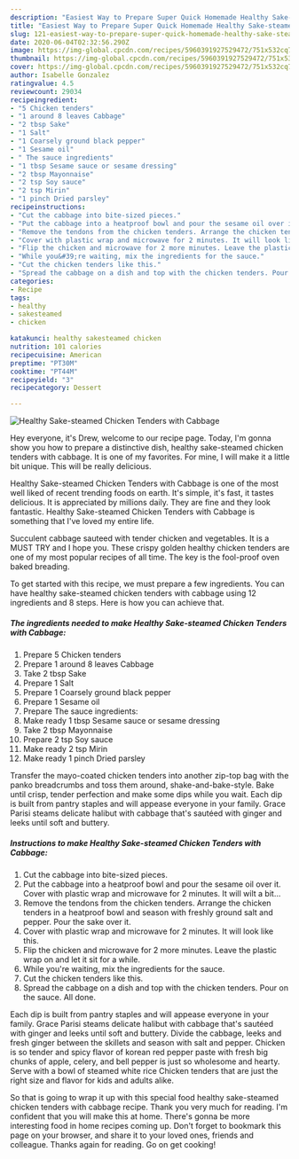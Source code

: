 ```yaml
---
description: "Easiest Way to Prepare Super Quick Homemade Healthy Sake-steamed Chicken Tenders with Cabbage"
title: "Easiest Way to Prepare Super Quick Homemade Healthy Sake-steamed Chicken Tenders with Cabbage"
slug: 121-easiest-way-to-prepare-super-quick-homemade-healthy-sake-steamed-chicken-tenders-with-cabbage
date: 2020-06-04T02:32:56.290Z
image: https://img-global.cpcdn.com/recipes/5960391927529472/751x532cq70/healthy-sake-steamed-chicken-tenders-with-cabbage-recipe-main-photo.jpg
thumbnail: https://img-global.cpcdn.com/recipes/5960391927529472/751x532cq70/healthy-sake-steamed-chicken-tenders-with-cabbage-recipe-main-photo.jpg
cover: https://img-global.cpcdn.com/recipes/5960391927529472/751x532cq70/healthy-sake-steamed-chicken-tenders-with-cabbage-recipe-main-photo.jpg
author: Isabelle Gonzalez
ratingvalue: 4.5
reviewcount: 29034
recipeingredient:
- "5 Chicken tenders"
- "1 around 8 leaves Cabbage"
- "2 tbsp Sake"
- "1 Salt"
- "1 Coarsely ground black pepper"
- "1 Sesame oil"
- " The sauce ingredients"
- "1 tbsp Sesame sauce or sesame dressing"
- "2 tbsp Mayonnaise"
- "2 tsp Soy sauce"
- "2 tsp Mirin"
- "1 pinch Dried parsley"
recipeinstructions:
- "Cut the cabbage into bite-sized pieces."
- "Put the cabbage into a heatproof bowl and pour the sesame oil over it. Cover with plastic wrap and microwave for 2 minutes. It will wilt a bit..."
- "Remove the tendons from the chicken tenders. Arrange the chicken tenders in a heatproof bowl and season with freshly ground salt and pepper. Pour the sake over it."
- "Cover with plastic wrap and microwave for 2 minutes. It will look like this."
- "Flip the chicken and microwave for 2 more minutes. Leave the plastic wrap on and let it sit for a while."
- "While you&#39;re waiting, mix the ingredients for the sauce."
- "Cut the chicken tenders like this."
- "Spread the cabbage on a dish and top with the chicken tenders. Pour on the sauce. All done."
categories:
- Recipe
tags:
- healthy
- sakesteamed
- chicken

katakunci: healthy sakesteamed chicken 
nutrition: 101 calories
recipecuisine: American
preptime: "PT30M"
cooktime: "PT44M"
recipeyield: "3"
recipecategory: Dessert

---
```



![Healthy Sake-steamed Chicken Tenders with Cabbage](https://img-global.cpcdn.com/recipes/5960391927529472/751x532cq70/healthy-sake-steamed-chicken-tenders-with-cabbage-recipe-main-photo.jpg)

Hey everyone, it's Drew, welcome to our recipe page. Today, I'm gonna show you how to prepare a distinctive dish, healthy sake-steamed chicken tenders with cabbage. It is one of my favorites. For mine, I will make it a little bit unique. This will be really delicious.

Healthy Sake-steamed Chicken Tenders with Cabbage is one of the most well liked of recent trending foods on earth. It's simple, it's fast, it tastes delicious. It is appreciated by millions daily. They are fine and they look fantastic. Healthy Sake-steamed Chicken Tenders with Cabbage is something that I've loved my entire life.

Succulent cabbage sauteed with tender chicken and vegetables. It is a MUST TRY and I hope you. These crispy golden healthy chicken tenders are one of my most popular recipes of all time. The key is the fool-proof oven baked breading.


To get started with this recipe, we must prepare a few ingredients. You can have healthy sake-steamed chicken tenders with cabbage using 12 ingredients and 8 steps. Here is how you can achieve that.

<!--inarticleads1-->

##### The ingredients needed to make Healthy Sake-steamed Chicken Tenders with Cabbage:

1. Prepare 5 Chicken tenders
1. Prepare 1 around 8 leaves Cabbage
1. Take 2 tbsp Sake
1. Prepare 1 Salt
1. Prepare 1 Coarsely ground black pepper
1. Prepare 1 Sesame oil
1. Prepare  The sauce ingredients:
1. Make ready 1 tbsp Sesame sauce or sesame dressing
1. Take 2 tbsp Mayonnaise
1. Prepare 2 tsp Soy sauce
1. Make ready 2 tsp Mirin
1. Make ready 1 pinch Dried parsley


Transfer the mayo-coated chicken tenders into another zip-top bag with the panko breadcrumbs and toss them around, shake-and-bake-style. Bake until crisp, tender perfection and make some dips while you wait. Each dip is built from pantry staples and will appease everyone in your family. Grace Parisi steams delicate halibut with cabbage that&#39;s sautéed with ginger and leeks until soft and buttery. 

<!--inarticleads2-->

##### Instructions to make Healthy Sake-steamed Chicken Tenders with Cabbage:

1. Cut the cabbage into bite-sized pieces.
1. Put the cabbage into a heatproof bowl and pour the sesame oil over it. Cover with plastic wrap and microwave for 2 minutes. It will wilt a bit...
1. Remove the tendons from the chicken tenders. Arrange the chicken tenders in a heatproof bowl and season with freshly ground salt and pepper. Pour the sake over it.
1. Cover with plastic wrap and microwave for 2 minutes. It will look like this.
1. Flip the chicken and microwave for 2 more minutes. Leave the plastic wrap on and let it sit for a while.
1. While you&#39;re waiting, mix the ingredients for the sauce.
1. Cut the chicken tenders like this.
1. Spread the cabbage on a dish and top with the chicken tenders. Pour on the sauce. All done.


Each dip is built from pantry staples and will appease everyone in your family. Grace Parisi steams delicate halibut with cabbage that&#39;s sautéed with ginger and leeks until soft and buttery. Divide the cabbage, leeks and fresh ginger between the skillets and season with salt and pepper. Chicken is so tender and spicy flavor of korean red pepper paste with fresh big chunks of apple, celery, and bell pepper is just so wholesome and hearty. Serve with a bowl of steamed white rice Chicken tenders that are just the right size and flavor for kids and adults alike. 

So that is going to wrap it up with this special food healthy sake-steamed chicken tenders with cabbage recipe. Thank you very much for reading. I'm confident that you will make this at home. There's gonna be more interesting food in home recipes coming up. Don't forget to bookmark this page on your browser, and share it to your loved ones, friends and colleague. Thanks again for reading. Go on get cooking!
